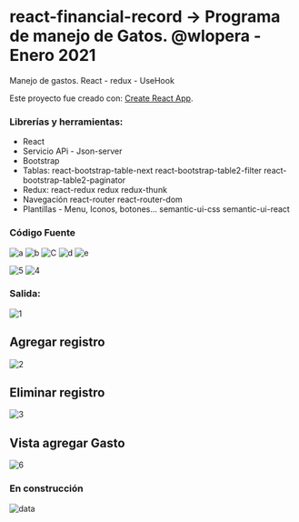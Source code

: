 # react-financial-record -> Programa de manejo de Gatos.                                   @wlopera - Enero 2021
Manejo de gastos. React - redux - UseHook 

Este proyecto fue creado con: [Create React App](https://github.com/facebook/create-react-app).

### Librerías y herramientas:

* React
* Servicio APi - Json-server
* Bootstrap
* Tablas: 
     react-bootstrap-table-next
     react-bootstrap-table2-filter
     react-bootstrap-table2-paginator
* Redux:
     react-redux
     redux
     redux-thunk
* Navegación
     react-router
     react-router-dom
* Plantillas - Menu, Iconos, botones...
     semantic-ui-css
     semantic-ui-react

### Código Fuente
![a](https://user-images.githubusercontent.com/7141537/103563074-277eb200-4e8a-11eb-899e-2e623c25d597.PNG)
![b](https://user-images.githubusercontent.com/7141537/103563072-277eb200-4e8a-11eb-945a-b697482b6477.PNG)
![C](https://user-images.githubusercontent.com/7141537/103563071-277eb200-4e8a-11eb-881e-9d1e6b8125da.PNG)
![d](https://user-images.githubusercontent.com/7141537/103563069-26e61b80-4e8a-11eb-9f94-b8608f6cb6e0.PNG)
![e](https://user-images.githubusercontent.com/7141537/103563068-26e61b80-4e8a-11eb-9fbc-91c360b8d642.PNG)

![5](https://user-images.githubusercontent.com/7141537/103563076-28174880-4e8a-11eb-81e0-836dbef48963.PNG)
![4](https://user-images.githubusercontent.com/7141537/103563078-28174880-4e8a-11eb-8ef0-b75f1c5666d1.PNG)

### Salida:

![1](https://user-images.githubusercontent.com/7141537/103563063-264d8500-4e8a-11eb-923f-3fd83e45a0a7.PNG)

## Agregar registro
![2](https://user-images.githubusercontent.com/7141537/103563062-264d8500-4e8a-11eb-888f-c5e0647cbf2d.PNG)

## Eliminar registro 
![3](https://user-images.githubusercontent.com/7141537/103563061-25b4ee80-4e8a-11eb-82c1-fe33b2d1b103.PNG)

## Vista agregar Gasto
![6](https://user-images.githubusercontent.com/7141537/103563066-26e61b80-4e8a-11eb-95d9-b15b5597d1dd.PNG)


### En construcción 

![data](https://user-images.githubusercontent.com/7141537/48297627-294fb500-e47b-11e8-9d9c-4b184aefd012.png)


